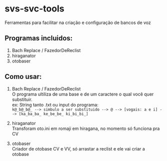 # svs-svc-tools
 Ferramentas para facilitar na criação e configuração de bancos de voz
## Programas incluidos:
 1. Bach Replace / FazedorDeReclist
 2. hiraganator
 3. otobaser
## Como usar:

  1. Bach Replace / FazedorDeReclist <br>
    O programa ultiliza de uma base e de um caractere o qual você quer substituir. <br>
ex: String tanto .txt ou input do programa: <br>
`` k@_b@_b@_ --> simbulo a ser substituido --> @ --> [vogais: a e i] --> [ka_ba_ba_ ke_be_be_ ki_bi_bi_] `` <br>

 2. hiraganator <br>
    Transforam oto.ini em romaji em hiragana, no momento só funciona pra CV <br>

 3. otobaser <br>
    Criador de otobase CV e VV, só arrastar a reclist e ele vai criar a otobase <br>
